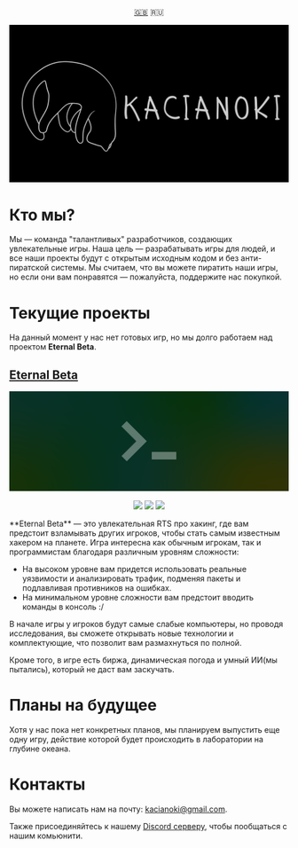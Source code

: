 <p align="center">
  <a href="https://github.com/Kacianoki/.github/blob/main/README.md">🇬🇧</a>
  <a>🇷🇺</a>
</p>

![Logo](https://github.com/Kacianoki/.github/blob/main/kacianoki/Kacianoki3840x2160.png?raw=true)
# Кто мы?
Мы — команда "талантливых" разработчиков, создающих увлекательные игры. Наша цель — разрабатывать игры для людей, и все наши проекты будут с открытым исходным кодом и без анти-пиратской системы. Мы считаем, что вы можете пиратить наши игры, но если они вам понравятся — пожалуйста, поддержите нас покупкой.

# Текущие проекты
На данный момент у нас нет готовых игр, но мы долго работаем над проектом **Eternal Beta**.

## [Eternal Beta](https://github.com/Kacianoki/Eternal-Beta)
![Logo](https://github.com/Kacianoki/.github/blob/main/eternal-beta/Background.png?raw=true)
<p align="center">
  <a href="https://github.com/Kacianoki/Eternal-Beta/actions/workflows/Compatibility.yml"><img src="https://github.com/Kacianoki/Eternal-Beta/actions/workflows/Compatibility.yml/badge.svg"></a>
  <a href="https://github.com/Kacianoki/Eternal-Beta/blob/master/LICENSE"><img src="https://img.shields.io/badge/license-MPL2.0-orange"></img></a>
  <a><img src="https://hits.seeyoufarm.com/api/count/incr/badge.svg?url=https%3A%2F%2Fgithub.com%2FKacianoki%2FEternal-Beta&count_bg=%2379C83D&title_bg=%23555555&icon=&icon_color=%23E7E7E7&title=hits&edge_flat=false"></img></a>
</p>
**Eternal Beta** — это увлекательная RTS про хакинг, где вам предстоит взламывать других игроков, чтобы стать самым известным хакером на планете. Игра интересна как обычным игрокам, так и программистам благодаря различным уровням сложности:

- На высоком уровне вам придется использовать реальные уязвимости и анализировать трафик, подменяя пакеты и подлавливая противников на ошибках.
- На минимальном уровне сложности вам предстоит вводить команды в консоль :/

В начале игры у игроков будут самые слабые компьютеры, но проводя исследования, вы сможете открывать новые технологии и комплектующие, что позволит вам размахнуться по полной.

Кроме того, в игре есть биржа, динамическая погода и умный ИИ(мы пытались), который не даст вам заскучать.

# Планы на будущее
Хотя у нас пока нет конкретных планов, мы планируем выпустить еще одну игру, действие которой будет происходить в лаборатории на глубине океана.

# Контакты
Вы можете написать нам на почту: kacianoki@gmail.com. 

Также присоединяйтесь к нашему [Discord серверу](https://discord.gg/VE4Y6AdgsN), чтобы пообщаться с нашим комьюнити.
